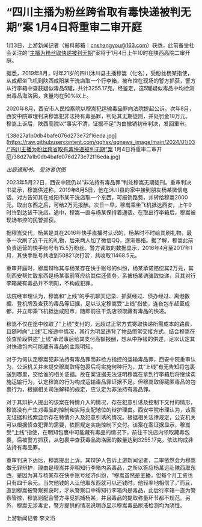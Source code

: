 # “四川主播为粉丝跨省取有毒快递被判无期”案 1月4日将重审二审开庭

1月3日，上游新闻记者（报料邮箱：cnshangyou@163.com）获悉，此前备受社会关注的“[主播为粉丝取快递被判无期](https://news.qq.com/rain/a/20230616A0AAZN00)”案将于1月4日上午10时在陕西高院二审开庭。

据悉，2019年8月，时年21岁的四川沐川县主播穆嵩（化名），受粉丝杨某指使，从成都坐飞机到陕西咸阳某干洗店取一个行李箱，被布控在现场的警方抓获，警方从行李箱中查获疑似毒品5罐，共计3255.17克。经鉴定，这5罐疑似毒品中均检测出毒品海洛因，含量均在50%以上。

2020年8月，西安市人民检察院以穆嵩犯运输毒品罪向法院提起公诉。次年8月，西安中院审理判决穆嵩犯非法持有毒品罪，判处其无期徒刑，并处罚金10万元。穆嵩上诉后，陕西高院以“事实不清，证据不足”为由撤销初审判决，发回重审。

![38d27a1b0db4bafe076d273e72f16eda.jpg](https://raw.githubusercontent.com/qqhsx/qqnews_image/main/2024/01/03/“四川主播为粉丝跨省取有毒快递被判无期”案 1月4日将重审二审开庭/38d27a1b0db4bafe076d273e72f16eda.jpg)

_出庭通知书。 受访者供图_

2023年5月22日，西安中院仍以“非法持有毒品罪”判处穆嵩无期徒刑。重审判决书显示，穆嵩供述称，2019年8月5日，他在沐川县的家中接到朋友杨某微信电话，对方告知其在咸阳市某干洗店取一个东西，可报销路费，并转给穆嵩2000元。取出东西之后，可给2万元报酬。次日一早，穆嵩乘坐飞机抵达西安，上午9时许到达该干洗店。途中，穆嵩一直与杨某保持着通话。在取出行李箱后，穆嵩被现场布控的民警抓获。

据穆嵩交代，杨某是其在2016年快手直播时认识的，杨某时不时给其刷礼物，最多一次刷了近千元的礼物，后来两人加了微信QQ，逐渐熟络。据了解，穆嵩此前负责运营的快手账号有15.5万粉丝。警方调取的数据显示，2016年4月至2017年1月，其快手账号共收到50821次打赏，共收取11468.5元。

重审开庭时，穆嵩辩称其与杨某存在快手账号的纠纷，杨某承诺赔偿其2万元，其到西安帮忙取东西是杨某事前答应给其偿还债务，系被杨某诱骗取快递，且其对行李箱藏有毒品并不明知，不构成犯罪。

法院经审理认为，穆嵩和“上线”的手机聊天记录、抓获经过、侦办经过、离港数据、登机牌及查获的毒品等证据，足以认定穆嵩受“上线”指使，连夜包车赶至成都，并立即乘飞机抵达咸阳市，随即前往干洗店领取藏有毒品的快递。

穆嵩不仅在途中收取了“上线”支付的，远超过正常方式寄取快递所需成本的路费，且随时向“上线”汇报途中情况，其行为明显违背了物品惯常交接方式。结合穆嵩在侦查阶段供述“上线”承诺事后给其支付高额报酬，想从中挣钱的供述，足以认定其对快递包内可能藏有毒品的主观明知。

对于为何认定穆嵩犯非法持有毒品罪而非检方指控的运输毒品罪，西安中院重审认为，公诉机关并未提交穆嵩取得包裹后将实施何种行为，其“上线”有无告知将包裹送到哪里，交给谁的相关证据。故在案证据无法证明穆嵩在拿到行李箱后将继续实施运输行为，认定穆嵩的行为构成运输毒品罪证据不足。但穆嵩取得藏匿毒品的包裹行为，根据相关司法解释的规定，应认定为非法持有毒品罪。

对于其辩护人提出的该案在特情介入的情况，存在犯意引诱及控制下交付的情形，穆嵩没有产生对毒品的控制和实际支配地位的辩护理由。西安中院审理认为，该案无证据和线索显示存在特情介入及犯意引诱的情况。根据相关法律规定，公安机关可以根据侦查犯罪的需要，依照规定实施控制下交付。该案在案证据显示，穆嵩受“上线”指使，在明知包裹中可能藏有毒品的情况下，前往干洗店内领取藏毒包裹，后被警方抓获，从包裹中查获毒品海洛因的数量达到3255.17克，依法构成非法持有毒品罪。

重审判决下达后，穆嵩提出上诉。其辩护人告诉上游新闻记者，二审依然会为穆嵩做无罪辩护，理由是穆嵩并非明知行李箱内系毒品，之所以答应杨某远赴陕西取东西，是因为其与杨某存在快手账号经济纠纷，“穆嵩虽然是主播，但每个月工资也只有四千余元。当欠他钱的人让他取东西就可以还钱时，他轻率地相信了。”而且，直到穆嵩被警察抓获时，才从警察口中得知行李箱内是毒品，此后行李箱一直为警察管控，穆嵩则配合警方寻觅抓捕杨某，并且毒品的提取称量环节都不规范。另外，穆嵩无涉毒史，警方提供的情况说明亦显示穆嵩毒品尿液检测均为阴性。

上游新闻记者 李文滔

